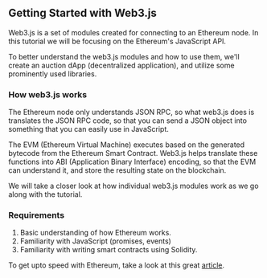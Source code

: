 ## Getting Started with Web3.js

Web3.js is a set of modules created for connecting to an Ethereum node. In this tutorial we will be focusing on the Ethereum's JavaScript API.

To better understand the web3.js modules and how to use them, we'll create an auction dApp (decentralized application), and utilize some prominently used libraries. 

### How web3.js works

The Ethereum node only understands JSON RPC, so what web3.js does is translates the JSON RPC code, so that you can send a JSON object into something that you can easily use in JavaScript. 

The EVM (Ethereum Virtual Machine) executes based on the generated bytecode from the Ethereum Smart Contract. Web3.js helps translate these functions into ABI (Application Binary Interface) encoding, so that the EVM can understand it, and store the resulting state on the blockchain.

We will take a closer look at how individual web3.js modules work as we go along with the tutorial.

### Requirements

1. Basic understanding of how Ethereum works.
2. Familiarity with JavaScript (promises, events)
3. Familiarity with writing smart contracts using Solidity.

To get upto speed with Ethereum, take a look at this great [article](https://medium.com/@mattcondon/getting-up-to-speed-on-ethereum-63ed28821bbe).